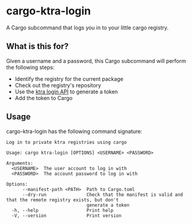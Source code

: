 # cargo-ktra-login

A Cargo subcommand that logs you in to your little cargo registry.

## What is this for?

Given a username and a password, this Cargo subcommand will perform the following steps:

- Identify the registry for the current package
- Check out the registry's repository
- Use the [ktra login API](https://book.ktra.dev/ktra_web_apis.html) to generate a token
- Add the token to Cargo

## Usage

cargo-ktra-login has the following command signature:
```
Log in to private ktra registries using cargo

Usage: cargo ktra-login [OPTIONS] <USERNAME> <PASSWORD>

Arguments:
  <USERNAME>  The user account to log in with
  <PASSWORD>  The account password to log in with

Options:
      --manifest-path <PATH>  Path to Cargo.toml
      --dry-run               Check that the manifest is valid and that the remote registry exists, but don't
                              generate a token
  -h, --help                  Print help
  -V, --version               Print version
```
